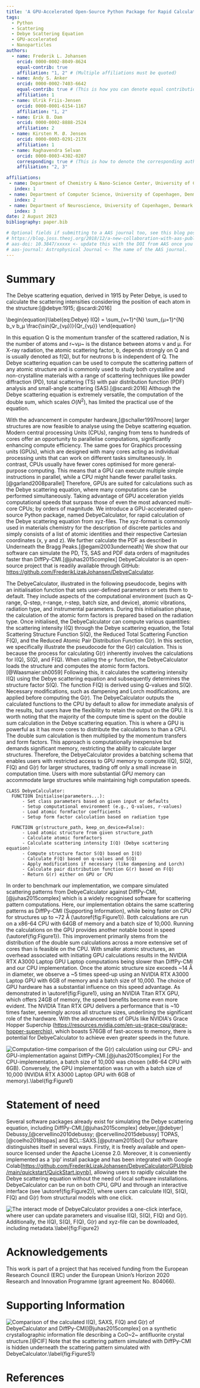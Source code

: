 ```yaml
---
title: 'A GPU-Accelerated Open-Source Python Package for Rapid Calculation of the Debye Scattering Equation: Applications in Small-Angle Scattering, Powder Scattering, and Total Scattering with Pair Distribution Function Analysis'
tags:
  - Python
  - Scattering
  - Debye Scattering Equation
  - GPU-accelerated
  - Nanoparticles
authors:
  - name: Frederik L. Johansen
    orcid: 0000-0002-8049-8624
    equal-contrib: true
    affiliation: "1, 2" # (Multiple affiliations must be quoted)
  - name: Andy S. Anker
    orcid: 0000-0002-7403-6642
    equal-contrib: true # (This is how you can denote equal contributions between multiple authors)
    affiliation: 1
  - name: Ulrik Friis-Jensen
    orcid: 0000-0001-6154-1167
    affiliation: "1, 2"
  - name: Erik B. Dam
    orcid: 0000-0002-8888-2524
    affiliation: 2
  - name: Kirsten M. Ø. Jensen
    orcid: 0000-0003-0291-217X
    affiliation: 1
  - name: Raghavendra Selvan
    orcid: 0000-0003-4302-0207
    corresponding: true # (This is how to denote the corresponding author)
    affiliation: "2, 3"

affiliations:
 - name: Department of Chemistry & Nano-Science Center, University of Copenhagen, Denmark
   index: 1
 - name: Department of Computer Science, University of Copenhagen, Denmark
   index: 2
 - name: Department of Neuroscience, University of Copenhagen, Denmark
   index: 3
date: 2 August 2023
bibliography: paper.bib

# Optional fields if submitting to a AAS journal too, see this blog post:
# https://blog.joss.theoj.org/2018/12/a-new-collaboration-with-aas-publishing
# aas-doi: 10.3847/xxxxx <- update this with the DOI from AAS once you know it.
# aas-journal: Astrophysical Journal <- The name of the AAS journal.
---
```


# Summary

The Debye scattering equation, derived in 1915 by Peter Debye, is used to calculate the scattering intensities considering the position of each atom in the structure:[@debye:1915; @scardi:2016]

\begin{equation}\label{eq:Debye}
I(Q) = \sum_{ν=1}^{N} \sum_{μ=1}^{N} b_ν b_μ \frac{\sin(Qr_{νμ})}{Qr_{νμ}}
\end{equation}

In this equation Q is the momentum transfer of the scattered radiation, N is the number of atoms and r~νμ~ is the distance between atoms ν and μ. For X-ray radiation, the atomic scattering factor, b, depends strongly on Q and is usually denoted as f(Q), but for neutrons b is independent of Q.
The Debye scattering equation can be used to compute the scattering pattern of any atomic structure and is commonly used to study both crystalline and non-crystalline materials with a range of scattering techniques like powder diffraction (PD), total scattering (TS) with pair distribution function (PDF) analysis and small-angle scattering (SAS).[@scardi:2016] Although the Debye scattering equation is extremely versatile, the computation of the double sum, which scales $O(N^{2})$, has limited the practical use of the equation.

With the advancement in computer hardware,[@schaller1997moore] larger structures are now feasible to analyse using the Debye scattering equation. Modern central processing Units (CPUs), ranging from tens to hundreds of cores offer an opportunity to parallelise computations, significantly enhancing compute efficiency. The same goes for Graphics processing units (GPUs), which are designed with many cores acting as individual processing units that can work on different tasks simultaneously. In contrast, CPUs usually have fewer cores optimised for more general-purpose computing. This means that a GPU can execute multiple simple instructions in parallel, while a CPU might handle fewer parallel tasks.[@garland2008parallel] Therefore, GPUs are suited for calculations such as the Debye scattering equation, where many computations can be performed simultaneously. Taking advantage of GPU acceleration yields computational speeds that surpass those of even the most advanced multi-core CPUs; by orders of magnitude. We introduce a GPU-accelerated open-source Python package, named DebyeCalculator, for rapid calculation of the Debye scattering equation from xyz-files. The xyz-format is commonly used in materials chemistry for the description of discrete particles and simply consists of a list of atomic identities and their respective Cartesian coordinates (x, y and z). We further calculate the PDF as described in Underneath the Bragg Peaks.[@egami2003underneath] We show that our software can simulate the PD, TS, SAS and PDF data orders of magnitudes faster than DiffPy-CMI.[@juhas2015complex] DebyeCalculator is an open-source project that is readily available through GitHub: https://github.com/FrederikLizakJohansen/DebyeCalculator.

The DebyeCalculator, illustrated in the following pseudocode, begins with an initialisation function that sets user-defined parameters or sets them to default. They include aspects of the computational environment (such as Q-range, Q-step, r-range, r-step, batch size, and device), atomic vibrations, radiation type, and instrumental parameters. During this initialisation phase, the calculation of the atomic form factors is prepared based on the radiation type. Once initialised, the DebyeCalculator can compute various quantities: the scattering intensity I(Q) through the Debye scattering equation, the Total Scattering Structure Function S(Q), the Reduced Total Scattering Function F(Q), and the Reduced Atomic Pair Distribution Function G(r). In this section, we specifically illustrate the pseudocode for the G(r) calculation. This is because the process for calculating G(r) inherently involves the calculations for I(Q), S(Q), and F(Q). When calling the ```gr``` function, the DebyeCalculator loads the structure and computes the atomic form factors.[@Waasmaier:sh0059] Following this, it calculates the scattering intensity I(Q) using the Debye scattering equation and subsequently determines the structure factor S(Q). The function F(Q) is derived using Q-values and S(Q). Necessary modifications, such as dampening and Lorch modifications, are applied before computing the G(r). The DebyeCalculator outputs the calculated functions to the CPU by default to allow for immediate analysis of the results, but users have the flexibility to retain the output on the GPU. 
It is worth noting that the majority of the compute time is spent on the double sum calculation in the Debye scattering equation. This is where a GPU is powerful as it has more cores to distribute the calculations to than a CPU. The double sum calculation is then multiplied by the momentum transfers and form factors. This approach is computationally inexpensive but demands significant memory, restricting the ability to calculate larger structures. Therefore, the DebyeCalculator provides a batching schema that enables users with restricted access to GPU memory to compute I(Q), S(Q), F(Q) and G(r) for larger structures, trading off only a small increase in computation time. Users with more substantial GPU memory can accommodate large structures while maintaining high computation speeds.


```plaintext
CLASS DebyeCalculator:                                                  
  FUNCTION Initialise(parameters...):
      - Set class parameters based on given input or defaults           
      - Setup computational environment (e.g., Q-values, r-values)      
      - Load atomic formfactor coefficients                             
      - Setup form factor calculation based on radiation type           
  
  FUNCTION gr(structure_path, keep_on_device=False):                
      - Load atomic structure from given structure_path                       
      - Calculate atomic formfactors                                
      - Calculate scattering intensity I(Q) (Debye scattering equation) 
      - Compute structure factor S(Q) based on I(Q)                     
      - Calculate F(Q) based on q-values and S(Q)                       
      - Apply modifications if necessary (like dampening and Lorch)       
      - Calculate pair distribution function G(r) based on F(Q)         
      - Return G(r) either on GPU or CPU            
```

In order to benchmark our implementation, we compare simulated scattering patterns from DebyeCalculator against DiffPy-CMI,[@juhas2015complex] which is a widely recognised software for scattering pattern computations. Here, our implementation obtains the same scattering patterns as DiffPy-CMI (Supporting Information), while being faster on CPU for structures up to ~72 Å (\autoref{fig:Figure1}). Both calculations are run on a x86-64 CPU with 64GB of memory and a batch size of 10,000.
Running the calculations on the GPU provides another notable boost in speed (\autoref{fig:Figure1}). This improvement primarily stems from the distribution of the double sum calculations across a more extensive set of cores than is feasible on the CPU. With smaller atomic structures, an overhead associated with initiating GPU calculations results in the NVIDIA RTX A3000 Laptop GPU Laptop computations being slower than DiffPy-CMI and our CPU implementation. Once the atomic structure size exceeds ~14 Å in diameter, we observe a ~5 times speed-up using an NVIDIA RTX A3000 Laptop GPU with 6GB of memory and a batch size of 10,000. 
The choice of GPU hardware has a substantial influence on this speed advantage. As demonstrated in \autoref{fig:Figure1}, using an NVIDIA Titan RTX GPU, which offers 24GB of memory, the speed benefits become even more evident. The NVIDIA Titan RTX GPU delivers a performance that is ~10 times faster, seemingly across all structure sizes, underlining the significant role of the hardware. With the advancements of GPUs like NVIDIA's Grace Hopper Superchip (https://resources.nvidia.com/en-us-grace-cpu/grace-hopper-superchip), which boasts 576GB of fast-access to memory, there is potential for DebyeCalculator to achieve even greater speeds in the future.

![Computation-time comparison of the G(r) calculation using our CPU- and GPU-implementation against DiffPy-CMI.[@juhas2015complex] For the CPU-implementation, a batch size of 10,000 was chosen (x86-64 CPU with 6GB). Conversely, the GPU implementation was run with a batch size of 10,000 (NVIDIA RTX A3000 Laptop GPU with 6GB of memory).\label{fig:Figure1}](../figures/Figure1.png)

# Statement of need

Several software packages already exist for simulating the Debye scattering equation, including DiffPy-CMI,[@juhas2015complex] debyer,[@debyer] Debussy,[@cervellino2010debussy; @cervellino2015debussy] TOPAS,[@coelho2018topas] and BCL::SAXS.[@putnam2015bcl] Our software distinguishes itself in several ways. Firstly, it is freely available and open-source licensed under the Apache License 2.0. Moreover, it is conveniently implemented as a ‘pip’ install package and has been integrated with Google Colab[https://github.com/FrederikLizakJohansen/DebyeCalculatorGPU/blob/main/quickstart/QuickStart.ipynb], allowing users to rapidly calculate the Debye scattering equation without the need of local software installations. DebyeCalculator can be run on both CPU, GPU and through an interactive interface (see \autoref{fig:Figure2}), where users can calculate I(Q), S(Q), F(Q) and G(r) from structural models with one click.

![The interact mode of DebyeCalculator provides a one-click interface, where user can update parameters and visualise I(Q), S(Q), F(Q) and G(r). Additionally, the I(Q), S(Q), F(Q), G(r) and xyz-file can be downloaded, including metadata.\label{fig:Figure2}](../figures/Figure2.png)

# Acknowledgements

This work is part of a project that has received funding from the European Research Council (ERC) under the European Union’s Horizon 2020 Research and Innovation Programme (grant agreement No. 804066).

# Supporting Information

![Comparison of the calculated I(Q), SAXS, F(Q) and G(r) of DebyeCalculator and DiffPy-CMI[@juhas2015complex] on a synthetic crystallographic information file describing a CoO~2~ antifluorite crystal structure.[@CIF] Note that the scattering pattern simulated with DiffPy-CMI is hidden underneath the scattering pattern simulated with DebyeCalculator.\label{fig:FigureS1}](../figures/FigureS1.png)

# References
